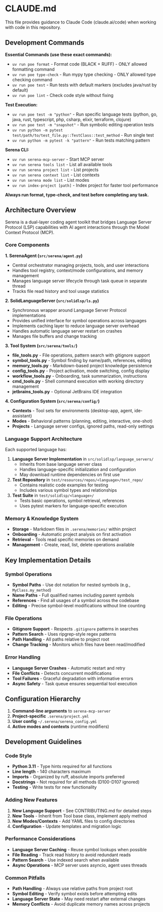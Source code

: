 # CLAUDE.md

This file provides guidance to Claude Code (claude.ai/code) when working with code in this repository.

## Development Commands

**Essential Commands (use these exact commands):**
- `uv run poe format` - Format code (BLACK + RUFF) - ONLY allowed formatting command
- `uv run poe type-check` - Run mypy type checking - ONLY allowed type checking command  
- `uv run poe test` - Run tests with default markers (excludes java/rust by default)
- `uv run poe lint` - Check code style without fixing

**Test Execution:**
- `uv run poe test -m "python"` - Run specific language tests (python, go, java, rust, typescript, php, csharp, elixir, terraform, clojure)
- `uv run poe test -m "snapshot"` - Run symbolic editing operation tests
- `uv run python -m pytest test/path/to/test_file.py::TestClass::test_method` - Run single test
- `uv run python -m pytest -k "pattern"` - Run tests matching pattern

**Serena CLI:**
- `uv run serena-mcp-server` - Start MCP server
- `uv run serena tools list` - List all available tools
- `uv run serena project list` - List projects
- `uv run serena context list` - List contexts
- `uv run serena mode list` - List modes
- `uv run index-project [path]` - Index project for faster tool performance

**Always run format, type-check, and test before completing any task.**

## Architecture Overview

Serena is a dual-layer coding agent toolkit that bridges Language Server Protocol (LSP) capabilities with AI agent interactions through the Model Context Protocol (MCP).

### Core Components

**1. SerenaAgent (`src/serena/agent.py`)**
- Central orchestrator managing projects, tools, and user interactions
- Handles tool registry, context/mode configurations, and memory management
- Manages language server lifecycle through task queue in separate thread
- Tracks file read history and tool usage statistics

**2. SolidLanguageServer (`src/solidlsp/ls.py`)**  
- Synchronous wrapper around Language Server Protocol implementations
- Provides unified interface for symbol operations across languages
- Implements caching layer to reduce language server overhead
- Handles automatic language server restart on crashes
- Manages file buffers and change tracking

**3. Tool System (`src/serena/tools/`)**
- **file_tools.py** - File operations, pattern search with gitignore support
- **symbol_tools.py** - Symbol finding by name/path, references, editing
- **memory_tools.py** - Markdown-based project knowledge persistence
- **config_tools.py** - Project activation, mode switching, config display
- **workflow_tools.py** - Onboarding, task summarization, instructions
- **cmd_tools.py** - Shell command execution with working directory management
- **jetbrains_tools.py** - Optional JetBrains IDE integration

**4. Configuration System (`src/serena/config/`)**
- **Contexts** - Tool sets for environments (desktop-app, agent, ide-assistant)
- **Modes** - Behavioral patterns (planning, editing, interactive, one-shot)
- **Projects** - Language server configs, ignored paths, read-only settings

### Language Support Architecture

Each supported language has:
1. **Language Server Implementation** in `src/solidlsp/language_servers/`
   - Inherits from base language server class
   - Handles language-specific initialization and configuration
   - May download runtime dependencies on first use
2. **Test Repository** in `test/resources/repos/<language>/test_repo/`
   - Contains realistic code examples for testing
   - Includes various symbol types and relationships
3. **Test Suite** in `test/solidlsp/<language>/`
   - Tests basic operations, symbol retrieval, references
   - Uses pytest markers for language-specific execution

### Memory & Knowledge System

- **Storage** - Markdown files in `.serena/memories/` within project
- **Onboarding** - Automatic project analysis on first activation
- **Retrieval** - Tools read specific memories on demand
- **Management** - Create, read, list, delete operations available

## Key Implementation Details

### Symbol Operations
- **Symbol Paths** - Use dot notation for nested symbols (e.g., `MyClass.my_method`)
- **Name Paths** - Full qualified names including parent symbols
- **References** - Find all usages of a symbol across the codebase
- **Editing** - Precise symbol-level modifications without line counting

### File Operations
- **Gitignore Support** - Respects `.gitignore` patterns in searches
- **Pattern Search** - Uses ripgrep-style regex patterns
- **Path Handling** - All paths relative to project root
- **Change Tracking** - Monitors which files have been read/modified

### Error Handling
- **Language Server Crashes** - Automatic restart and retry
- **File Conflicts** - Detects concurrent modifications
- **Tool Failures** - Graceful degradation with informative errors
- **Async Safety** - Task queue ensures sequential tool execution

## Configuration Hierarchy

1. **Command-line arguments** to `serena-mcp-server`
2. **Project-specific** `.serena/project.yml`
3. **User config** `~/.serena/serena_config.yml`
4. **Active modes and contexts** (runtime modifiers)

## Development Guidelines

### Code Style
- **Python 3.11** - Type hints required for all functions
- **Line length** - 140 characters maximum
- **Imports** - Organized by ruff, absolute imports preferred
- **Docstrings** - Not required for all methods (D100-D107 ignored)
- **Testing** - Write tests for new functionality

### Adding New Features
1. **New Language Support** - See CONTRIBUTING.md for detailed steps
2. **New Tools** - Inherit from Tool base class, implement apply method
3. **New Modes/Contexts** - Add YAML files to config directories
4. **Configuration** - Update templates and migration logic

### Performance Considerations
- **Language Server Caching** - Reuse symbol lookups when possible
- **File Reading** - Track read history to avoid redundant reads
- **Pattern Search** - Use indexed search when available
- **Async Operations** - MCP server uses asyncio, agent uses threads

### Common Pitfalls
- **Path Handling** - Always use relative paths from project root
- **Symbol Editing** - Verify symbol exists before attempting edits
- **Language Server State** - May need restart after external changes
- **Memory Conflicts** - Avoid duplicate memory names across projects